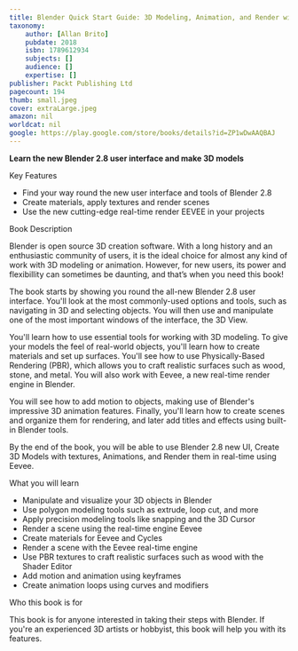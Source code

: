 ```yaml
---
title: Blender Quick Start Guide: 3D Modeling, Animation, and Render with Eevee in Blender 2.8
taxonomy:
	author: [Allan Brito]
	pubdate: 2018
	isbn: 1789612934
	subjects: []
	audience: []
	expertise: []
publisher: Packt Publishing Ltd
pagecount: 194
thumb: small.jpeg
cover: extraLarge.jpeg
amazon: nil
worldcat: nil
google: https://play.google.com/store/books/details?id=ZP1wDwAAQBAJ
---
```

<p><b>Learn the new Blender 2.8 user interface and make 3D models</b></p>Key Features<ul><li>Find your way round the new user interface and tools of Blender 2.8</li><li>Create materials, apply textures and render scenes</li><li>Use the new cutting-edge real-time render EEVEE in your projects</li></ul>Book Description<p>Blender is open source 3D creation software. With a long history and an enthusiastic community of users, it is the ideal choice for almost any kind of work with 3D modeling or animation. However, for new users, its power and flexibillity can sometimes be daunting, and that’s when you need this book!</p><p>The book starts by showing you round the all-new Blender 2.8 user interface. You'll look at the most commonly-used options and tools, such as navigating in 3D and selecting objects. You will then use and manipulate one of the most important windows of the interface, the 3D View.</p><p>You'll learn how to use essential tools for working with 3D modeling. To give your models the feel of real-world objects, you'll learn how to create materials and set up surfaces. You'll see how to use Physically-Based Rendering (PBR), which allows you to craft realistic surfaces such as wood, stone, and metal. You will also work with Eevee, a new real-time render engine in Blender. </p><p>You will see how to add motion to objects, making use of Blender's impressive 3D animation features. Finally, you'll learn how to create scenes and organize them for rendering, and later add titles and effects using built-in Blender tools.</p><p>By the end of the book, you will be able to use Blender 2.8 new UI, Create 3D Models with textures, Animations, and Render them in real-time using Eevee.</p>What you will learn<ul><li>Manipulate and visualize your 3D objects in Blender</li><li>Use polygon modeling tools such as extrude, loop cut, and more</li><li>Apply precision modeling tools like snapping and the 3D Cursor</li><li>Render a scene using the real-time engine Eevee</li><li>Create materials for Eevee and Cycles</li><li>Render a scene with the Eevee real-time engine</li><li>Use PBR textures to craft realistic surfaces such as wood with the Shader Editor</li><li>Add motion and animation using keyframes</li><li>Create animation loops using curves and modifiers</li></ul>Who this book is for<p>This book is for anyone interested in taking their steps with Blender. If you're an experienced 3D artists or hobbyist, this book will help you with its features.</p>